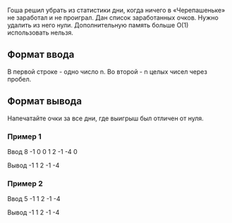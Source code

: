 Гоша решил убрать из статистики дни, когда ничего в «‎Черепашеньке» не заработал и не проиграл. Дан список заработанных очков. Нужно удалить из него нули. Дополнительную память больше O(1) использовать нельзя.

## Формат ввода

В первой строке - одно число n. Во второй - n целых чисел через пробел.

## Формат вывода

Напечатайте очки за все дни, где выигрыш был отличен от нуля.

### Пример 1

Ввод
8
-1 0 0 1 2 -1 -4 0

Вывод
-1 1 2 -1 -4

### Пример 2

Ввод
5
-1 1 2 -1 -4

Вывод
-1 1 2 -1 -4
